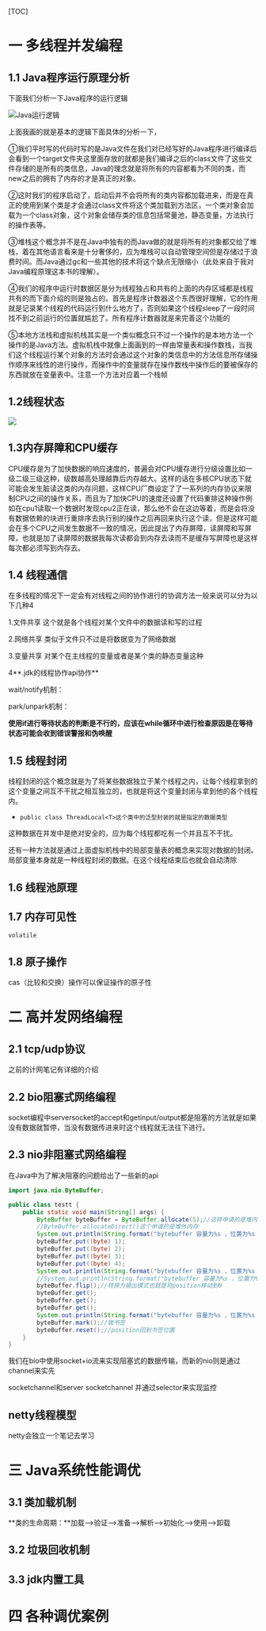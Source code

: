 [TOC]



# 一 多线程并发编程

## 1.1 Java程序运行原理分析

下面我们分析一下Java程序的运行逻辑

![Java运行逻辑](F:\opensource\学习积累\学习笔记\java进阶学习\java高级课程学习笔记\image\Java运行逻辑.png)

上面我画的就是基本的逻辑下面具体的分析一下，

①我们平时写的代码时写的是Java文件在我们对已经写好的Java程序进行编译后会看到一个target文件夹这里面存放的就都是我们编译之后的class文件了这些文件存储的是所有的类信息，Java的理念就是将所有的内容都看为不同的类，而new之后的拥有了内存的才是真正的对象。

②这时我们的程序启动了，启动后并不会将所有的类内容都加载进来，而是在真正的使用到某个类是才会通过class文件将这个类加载到方法区，一个类对象会加载为一个class对象，这个对象会储存类的信息包括常量池，静态变量，方法执行的操作表等。

③堆栈这个概念并不是在Java中独有的而Java做的就是将所有的对象都交给了堆栈，着在其他语言看来是十分奢侈的，应为堆栈可以自动管理空间但是存储过于浪费时间。而Java通过gc和一些其他的技术将这个缺点无限缩小（此处来自于我对Java编程原理这本书的理解）。

④我们的程序中运行时数据区是分为线程独占和共有的上面的内存区域都是线程共有的而下面介绍的则是独占的。首先是程序计数器这个东西很好理解，它的作用就是记录某个线程的代码运行到什么地方了，否则如果这个线程sleep了一段时间找不到之前运行的位置就尴尬了。所有程序计数器就是来完善这个功能的

⑤本地方法栈和虚拟机栈其实是一个类似概念只不过一个操作的是本地方法一个操作的是Java方法。虚拟机栈中就像上面画到的一样由常量表和操作数栈，当我们这个线程运行某个对象的方法时会通过这个对象的类信息中的方法信息所存储操作顺序来线性的进行操作，而操作中的变量就存在操作数栈中操作后的要被保存的东西就放在变量表中。注意一个方法对应着一个栈帧

## 1.2线程状态

![](F:\opensource\学习积累\学习笔记\java进阶学习\java高级课程学习笔记\image\线程状态.PNG)

## 1.3内存屏障和CPU缓存

CPU缓存是为了加快数据的响应速度的，普遍会对CPU缓存进行分级设置比如一级二级三级这种，级数越高处理越靠后内存越大。这样的话在多核CPU状态下就可能会发生脏读这类的内存问题，这样CPU厂商设定了了一系列的内存协议来限制CPU之间的操作关系，而且为了加快CPU的速度还设置了代码重排这种操作例如在cpu1读取一个数据时发现cpu2正在读，那么他不会在这边等着，而是会将没有数据依赖的块进行重排序去执行别的操作之后再回来执行这个读，但是这样可能会在多个CPU之间发生数据不一致的情况，因此提出了内存屏障，读屏障和写屏障，也就是加了读屏障的数据我每次读都会到内存去读而不是缓存写屏障也是这样每次都必须写到内存去。

## 1.4 线程通信

在多线程的情况下一定会有对线程之间的协作进行的协调方法一般来说可以分为以下几种4

1.文件共享  这个就是各个线程对某个文件中的数据读和写的过程

2.网络共享  类似于文件只不过是将数据变为了网络数据

3.变量共享  对某个在主线程的变量或者是某个类的静态变量这种

4**.jdk的线程协作api协作**  

wait/notify机制：

park/unpark机制：

**使用if进行等待状态的判断是不行的，应该在while循环中进行检查原因是在等待状态可能会收到错误警报和伪唤醒**

## 1.5 线程封闭

线程封闭的这个概念就是为了将某些数据独立于某个线程之内，让每个线程拿到的这个变量之间互不干扰之相互独立的，也就是将这个变量封闭与拿到他的各个线程内。

- ```
  public class ThreadLocal<T>这个类中的泛型封装的就是指定的数据类型
  ```

这种数据在并发中是绝对安全的，应为每个线程都吃有一个并且互不干扰。

还有一种方法就是通过上面虚拟机栈中的局部变量表的概念来实现对数据的封闭。局部变量本身就是一种线程封闭的数据。在这个线程结束后也就会自动清除

## 1.6 线程池原理

## 1.7 内存可见性

```
volatile
```

## 1.8 原子操作

cas（比较和交换）操作可以保证操作的原子性

# 二 高并发网络编程

## 2.1 tcp/udp协议

之前的计网笔记有详细的介绍

## 2.2 bio阻塞式网络编程

 socket编程中serversocket的accept和getinput/output都是阻塞的方法就是如果没有数据就暂停，当没有数据传进来时这个线程就无法往下进行。

## 2.3 nio非阻塞式网络编程

在Java中为了解决阻塞的问题给出了一些新的api

```java
import java.nio.ByteBuffer;

public class testt {
    public static void main(String[] args) {
        ByteBuffer byteBuffer = ByteBuffer.allocate(5);//这样申请的是堆内存
        //ByteBuffer.allocateDirect()这个申请的是堆外内存
        System.out.println(String.format("bytebuffer 容量为%s ，位置为%s  ，限制为%s ",byteBuffer.capacity(),byteBuffer.position(),byteBuffer.limit()));
        byteBuffer.put((byte) 1);
        byteBuffer.put((byte) 2);
        byteBuffer.put((byte) 3);
        byteBuffer.put((byte) 4);
        System.out.println(String.format("bytebuffer 容量为%s ，位置为%s  ，限制为%s ",byteBuffer.capacity(),byteBuffer.position(),byteBuffer.limit()));
        //System.out.println(String.format("bytebuffer 容量为%s ，位置为%s  ，限制为%s ",byteBuffer.capacity(),byteBuffer.position(),byteBuffer.limit()));
        byteBuffer.flip();//转换为输出模式也就是将position移动到0
        byteBuffer.get();
        byteBuffer.get();
        byteBuffer.get();
        System.out.println(String.format("bytebuffer 容量为%s ，位置为%s  ，限制为%s ",byteBuffer.capacity(),byteBuffer.position(),byteBuffer.limit()));
        byteBuffer.mark();//做书签
        byteBuffer.reset();//position回到书签位置
    }
}

```

我们在bio中使用socket+io流来实现阻塞式的数据传输，而新的nio则是通过channel来实先

socketchannel和server socketchannel 并通过selector来实现监控

## netty线程模型

netty会独立一个笔记去学习

# 三 Java系统性能调优

## 3.1 类加载机制

**类的生命周期：**加载-->验证-->准备-->解析-->初始化-->使用-->卸载

## 3.2 垃圾回收机制

## 3.3 jdk内置工具



# 四 各种调优案例
